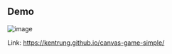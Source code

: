 ## Demo
![image](https://github.com/user-attachments/assets/4407e1ef-e738-4d34-9f37-c39db1784674)

Link: https://kentrung.github.io/canvas-game-simple/
